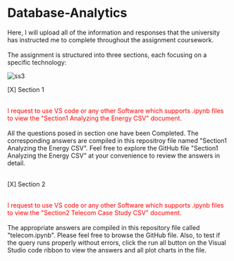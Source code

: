 # Database-Analytics
Here, I will upload all of the information and responses that the university has instructed me to complete throughout the assignment coursework. <br><br>
The assignment is structured into three sections, each focusing on a specific technology:


![ss3](https://github.com/azamazher/database-analytics/assets/95758504/20a34e42-3773-4845-992d-084e410347d5)

[X] Section 1<br><br>

<spam style="color: red;">I request to use VS code or any other Software which supports .ipynb files to view the "Section1 Analyzing the Energy CSV" document.</spam><br><br>
All the questions posed in section one have been Completed.  The corresponding answers are compiled in this repositroy file named "Section1 Analyzing the Energy CSV". Feel free to explore the GitHub file "Section1 Analyzing the Energy CSV" at your convenience to review the answers in detail. <br><br>

[X] Section 2<br><br>

<spam style="color: red;">I request to use VS code or any other Software which supports .ipynb files to view the "Section2 Telecom Case Study CSV" document.</spam><br><br>
The appropriate answers are compiled in this repository file called "telecom.ipynb". Please feel free to browse the GitHub file. Also, to test if the query runs properly without errors, click the run all button on the Visual Studio code ribbon to view the answers and all plot charts in the file. <br><br>
